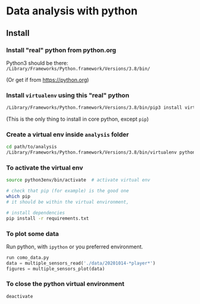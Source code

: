 # Data analysis with python

## Install

### Install "real" python from python.org

Python3 should be there: `/Library/Frameworks/Python.framework/Versions/3.8/bin/`

(Or get if from <https://python.org>)

### Install `virtualenv` using this "real" python

```sh
/Library/Frameworks/Python.framework/Versions/3.8/bin/pip3 install virtualenv
```

(This is the only thing to install in core python, except `pip`)

### Create a virtual env inside `analysis` folder

```sh
cd path/to/analysis
/Library/Frameworks/Python.framework/Versions/3.8/bin/virtualenv python3env
```

### To activate the virtual env

```sh
source python3env/bin/activate  # activate virtual env

# check that pip (for example) is the good one
which pip
# it should be within the virtual environment,

# install dependencies
pip install -r requirements.txt
```

### To plot some data

Run python, with `ipython` or you preferred environment.

```python
run como_data.py
data = multiple_sensors_read('./data/20201014-*player*')
figures = multiple_sensors_plot(data)
```

### To close the python virtual environment

```sh
deactivate
```

